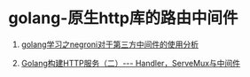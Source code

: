 # golang-原生http库的路由中间件

1. [golang学习之negroni对于第三方中间件的使用分析](https://blog.csdn.net/kiloveyousmile/article/details/78740242)

2. [Golang构建HTTP服务（二）--- Handler，ServeMux与中间件](https://www.jianshu.com/p/16210100d43d)